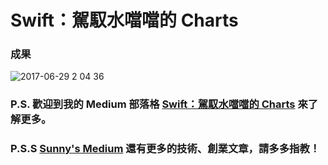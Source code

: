 # Swift：駕馭水噹噹的 Charts

[id1]: https://medium.com/@sunnylee945/swift-%E7%B0%A1%E5%96%AE%E8%A3%BD%E4%BD%9C%E7%94%9F%E5%8B%95%E6%BC%82%E4%BA%AE%E7%9A%84-charts-9cab4683d3b5
[id2]: https://medium.com/@sunnylee945

### 成果 ###
![2017-06-29 2 04 36](https://user-images.githubusercontent.com/20850892/27653771-b848a2b8-5c72-11e7-8010-2f0c2dfdd2cf.png)

### P.S. 歡迎到我的 Medium 部落格 [Swift：駕馭水噹噹的 Charts][id1] 來了解更多。 ###

### P.S.S [Sunny's Medium][id2] 還有更多的技術、創業文章，請多多指教！ ###
